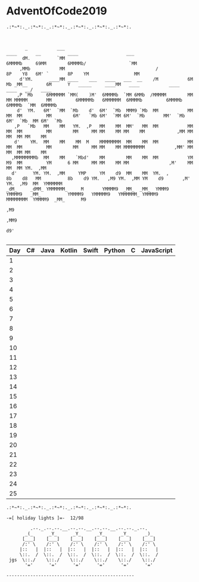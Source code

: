 # AdventOfCode2019
```
.:*~*:._.:*~*:._.:*~*:._.:*~*:._.:*~*:._.:*~*:.
```
```
                                                                                                                                                                      
                                                                                                                                                                      
       _           ___                                                 ____       __          ____                  ___                                               
      dM.          `MM                                                6MMMMb     69MM        6MMMMb/                `MM                                               
     ,MMb           MM                                  /            8P    Y8   6M' `       8P    YM                 MM                                               
     d'YM.      ____MM ____    ___   ____   ___  __    /M           6M      Mb _MM__       6M      Y   _____     ____MM   ____           ____     ____   __/   ____   
    ,P `Mb     6MMMMMM `MM(    )M'  6MMMMb  `MM 6MMb  /MMMMM        MM      MM MMMMM       MM         6MMMMMb   6MMMMMM  6MMMMb         6MMMMb   6MMMMb  `MM  6MMMMb  
    d'  YM.   6M'  `MM  `Mb    d'  6M'  `Mb  MMM9 `Mb  MM           MM      MM  MM         MM        6M'   `Mb 6M'  `MM 6M'  `Mb       MM'  `Mb 6M'  `Mb  MM 6M'  `Mb 
   ,P   `Mb   MM    MM   YM.  ,P   MM    MM  MM'   MM  MM           MM      MM  MM         MM        MM     MM MM    MM MM    MM            ,MM MM    MM  MM MM    MM 
   d'    YM.  MM    MM    MM  M    MMMMMMMM  MM    MM  MM           MM      MM  MM         MM        MM     MM MM    MM MMMMMMMM           ,MM' MM    MM  MM MM    MM 
  ,MMMMMMMMb  MM    MM    `Mbd'    MM        MM    MM  MM           YM      M9  MM         YM      6 MM     MM MM    MM MM               ,M'    MM    MM  MM YM.  ,MM 
  d'      YM. YM.  ,MM     YMP     YM    d9  MM    MM  YM.  ,        8b    d8   MM          8b    d9 YM.   ,M9 YM.  ,MM YM    d9       ,M'      YM.  ,M9  MM  YMMMMMM 
_dM_     _dMM_ YMMMMMM_     M       YMMMM9  _MM_  _MM_  YMMM9         YMMMM9   _MM_          YMMMM9   YMMMMM9   YMMMMMM_ YMMMM9        MMMMMMMM  YMMMM9  _MM_      M9 
                                                                                                                                                                 ,M9  
                                                                                                                                                               ,MM9   
                                                                                                                                                              d9'     


  ```                                                                                                                


| Day  | C#|Java   |Kotlin   |Swift  |Python   | C  |JavaScript   |
|---|---|---|---|---|---|---|---|
| 1 |   |   |   |   |   |   |   |
| 2 |   |   |   |   |   |   |   |
| 3 |   |   |   |   |   |   |   |
| 4 |   |   |   |   |   |   |   |
| 5 |   |   |   |   |   |   |   |
| 6 |   |   |   |   |   |   |   |
| 7 |   |   |   |   |   |   |   |
| 8 |   |   |   |   |   |   |   |
| 9 |   |   |   |   |   |   |   |
|10 |   |   |   |   |   |   |   |
|11|   |   |   |   |   |   |   |
|12 |   |   |   |   |   |   |   |
|13 |   |   |   |   |   |   |   |
|14 |   |   |   |   |   |   |   |
|15 |   |   |   |   |   |   |   |
|16 |   |   |   |   |   |   |   |
|17 |   |   |   |   |   |   |   |
|18 |   |   |   |   |   |   |   |
|19 |   |   |   |   |   |   |   |
|20 |   |   |   |   |   |   |   |
|21 |   |   |   |   |   |   |   |
|22 |   |   |   |   |   |   |   |
|23 |   |   |   |   |   |   |   |
|24 |   |   |   |   |   |   |   |
|25|   |   |   |   |   |   |   |
```
.:*~*:._.:*~*:._.:*~*:._.:*~*:._.:*~*:._.:*~*:.

-=[ holiday lights ]=-  12/98

         .--._.--.--.__.--.--.__.--.--.__.--.--._.--.
       _(_      _Y_      _Y_      _Y_      _Y_      _)_
      [___]    [___]    [___]    [___]    [___]    [___]
      /:' \    /:' \    /:' \    /:' \    /:' \    /:' \
     |::   |  |::   |  |::   |  |::   |  |::   |  |::   |
     \::.  /  \::.  /  \::.  /  \::.  /  \::.  /  \::.  /
 jgs  \::./    \::./    \::./    \::./    \::./    \::./
       '='      '='      '='      '='      '='      '='

------------------------------------------------
```
